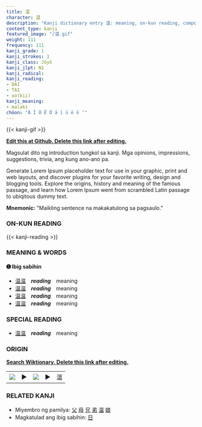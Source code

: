 ```yaml
---
title: 温
character: 温
description: "Kanji dictionary entry 温: meaning, on-kun reading, compounds, origin, related kanji"
content_type: kanji
featured_image: "/温.gif"
weight: 111
frequency: 111
kanji_grade: 1
kanji_strokes: 1
kanji_class: Jōyō
kanji_jlpt: N1
kanji_radical: 
kanji_reading: 
- DAI
- TAI
- oo(kii)
kanji_meaning:
- malaki
chōon: "Ā Ī Ū Ē Ō ā ī ū ē ō ’"
---
```

[//]: # (Don't edit the line below. Kanji animated GIF code is automatically generated.)
{{< kanji-gif >}}

[//]: # (Edit below this line.)

**[Edit this at Github. Delete this link after editing.](https://github.com/tim0g/tim/tree/main/content/kanji/温/index.md)**

Magsulat dito ng introduction tungkol sa kanji. Mga opinions, impressions, suggestions, trivia, ang kung ano-ano pa.

Generate Lorem Ipsum placeholder text for use in your graphic, print and web layouts, and discover plugins for your favorite writing, design and blogging tools. Explore the origins, history and meaning of the famous passage, and learn how Lorem Ipsum went from scrambled Latin passage to ubiqitous dummy text.
 
**Mnemonic:** "Maikling sentence na makakatulong sa pagsaulo."

### ON-KUN READING

[//]: # (Don't edit the line below. ON-KUN READING code is automatically generated.)
{{< kanji-reading >}}

### MEANING & WORDS

#### ➊ **Ibig sabihin**
  - [温](../温)[温](../温)　***reading***　meaning
  - [温](../温)[温](../温)　***reading***　meaning
  - [温](../温)[温](../温)　***reading***　meaning
  - [温](../温)[温](../温)　***reading***　meaning

### SPECIAL READING
  - [温](../温)[温](../温)　***reading***　meaning

### ORIGIN

**[Search Wiktionary. Delete this link after editing.](https://wiktionary.org/wiki/温)**
<table class="kanji-table"><tr><td>
<img src="60px-温-bronze.svg.png">
</td><td>▶</td><td>
<img src="60px-温-oracle.svg.png">
</td><td>▶</td>
<td class="kanji-origin">温</td>
</tr></table>

### RELATED KANJI
- Miyembro ng pamilya: [父](../父) [母](../母) [兄](../兄) [弟](../弟) [温](../温) [娘](../娘)
- Magkatulad ang ibig sabihin: [日](../日)

